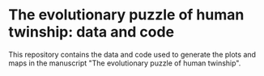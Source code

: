 # The evolutionary puzzle of human twinship: data and code

This repository contains the data and code used to generate the plots and maps in the manuscript "The evolutionary puzzle of human twinship".

